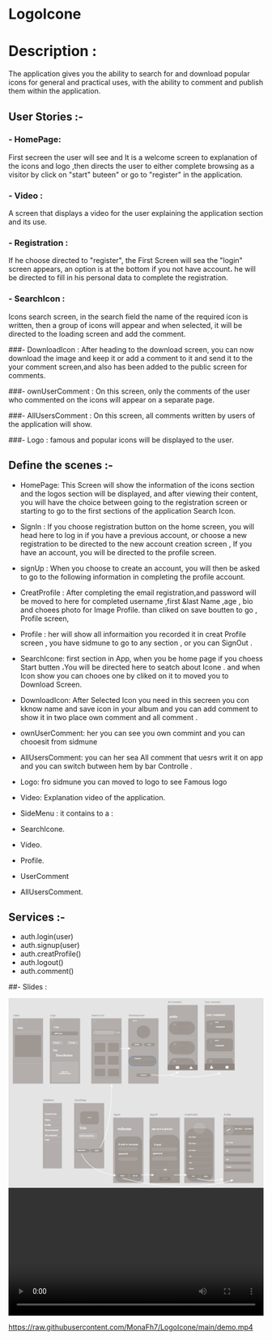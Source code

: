 #  LogoIcone

# Description :

The application gives you the ability to search for and download popular icons for general and practical uses, with the ability to comment and publish them within the application.


## User Stories :-

### - HomePage: 
First secreen the user will see and It is a welcome screen to explanation of the icons and logo ,then
directs the user to either complete browsing as a visitor by click on "start" buteen" or go to "register" in the application.

### - Video :
A screen that displays a video for the user explaining the application section and its use.

### - Registration : 
If he choose directed to "register", the First Screen will sea the "login" screen appears, an option is
at the bottom if you not have account، he will be directed to fill in his personal data to complete the registration.

### - SearchIcon :
Icons search screen, in the search field the name of the required icon is written, then a group of
icons will appear and when selected, it will be directed to the loading screen and add the comment.

###- DownloadIcon :
After heading to the download screen, you can now download the image and keep it or add a
comment to it and send it to the your comment screen,and also  has been added to the public screen
for comments.

###- ownUserComment :
On this screen, only the comments of the user who commented on the icons will appear on a separate page.

###- AllUsersComment :
On this screen, all comments written by users of the application will show.

###- Logo :
famous and popular icons will be displayed to the user.



## Define the scenes :-

- HomePage:
This Screen will show the information of the icons section and the logos section will be displayed, and
after viewing their content, you will have the choice between going to the registration screen or starting
to go to the first sections of the application Search Icon.

- SignIn :
If you choose registration button on the home screen, you will head here to log in if you have a previous
account, or choose a new registration to be directed to the new account creation screen , If you have an
account, you will be directed to the profile screen.

- signUp :
When you choose to create an account, you will then be asked to go to the following information in
completing the profile account.

- CreatProfile :
After completing the email registration,and password will be moved to here for completed username ,first
&last Name ,age , bio and choees photo for Image Profile. than cliked on save boutten to go , Profile screen,


- Profile :
her will show all informaition you recorded it in creat Profile screen , you have sidmune to go to any section , or you can SignOut .

- SearchIcone:
first section in App, when you be home page if you choess Start butten ،You will be directed here to seatch about Icone . 
and when Icon show you can chooes one by cliked on it to moved you to Download Screen.

- DownloadIcon:
After Selected Icon you need in this secreen you con kknow name and save icon in your album and you can add comment to show it in two place own comment and all comment .

- ownUserComment:
her you can see you own commint and you can chooesit from sidmune 

- AllUsersComment:
you can her sea All comment that uesrs writ it on app and you can switch butween hem by bar Controlle  .

- Logo:
fro sidmune you can moved to logo to see Famous logo 

- Video:
Explanation video of the application. 

- SideMenu :
it contains to a : 
- SearchIcone.
- Video.
- Profile.
- UserComment
- AllUsersComment.

## Services :- 

- auth.login(user)
- auth.signup(user)
- auth.creatProfile()
- auth.logout()
- auth.comment()

##- Slides :




<div style="display: flex; flex-direction: column; width: 100%">

<img src="https://raw.githubusercontent.com/MonaFh7/LogoIcone/main/Design.png" />
<video style="width:100%; height: auto;" width="320" height="240" controls>
<source src="https://youtu.be/Iea6UFxKTtc" type="video/mp4" >
</video>

</div>

https://raw.githubusercontent.com/MonaFh7/LogoIcone/main/demo.mp4
